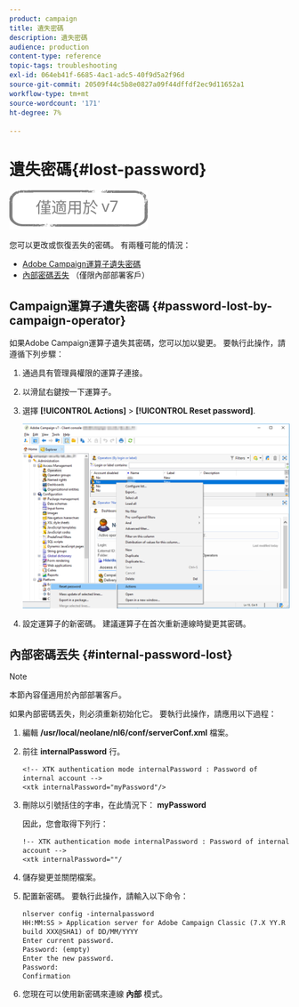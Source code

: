 ```yaml
---
product: campaign
title: 遺失密碼
description: 遺失密碼
audience: production
content-type: reference
topic-tags: troubleshooting
exl-id: 064eb41f-6685-4ac1-adc5-40f9d5a2f96d
source-git-commit: 20509f44c5b8e0827a09f44dffdf2ec9d11652a1
workflow-type: tm+mt
source-wordcount: '171'
ht-degree: 7%

---
```


# 遺失密碼{#lost-password}

![](../../assets/v7-only.svg)

您可以更改或恢復丟失的密碼。
有兩種可能的情況：

* [Adobe Campaign運算子遺失密碼](#password-lost-by-campaign-operator)
* [內部密碼丟失](#internal-password-lost) （僅限內部部署客戶）

## Campaign運算子遺失密碼 {#password-lost-by-campaign-operator}

如果Adobe Campaign運算子遺失其密碼，您可以加以變更。
要執行此操作，請遵循下列步驟：

1. 通過具有管理員權限的運算子連接。
1. 以滑鼠右鍵按一下運算子。
1. 選擇 **[!UICONTROL Actions]** > **[!UICONTROL Reset password]**.

   ![](assets/operator-passwd.png)

1. 設定運算子的新密碼。 建議運算子在首次重新連線時變更其密碼。

## 內部密碼丟失 {#internal-password-lost}

>[!NOTE]
>
>本節內容僅適用於內部部署客戶。

如果內部密碼丟失，則必須重新初始化它。
要執行此操作，請應用以下過程：

1. 編輯 **/usr/local/neolane/nl6/conf/serverConf.xml** 檔案。

1. 前往 **internalPassword** 行。

   ```
   <!-- XTK authentication mode internalPassword : Password of internal account -->
   <xtk internalPassword="myPassword"/>
   ```

1. 刪除以引號括住的字串，在此情況下： **myPassword**

   因此，您會取得下列行：

   ```
   !-- XTK authentication mode internalPassword : Password of internal account -->
   <xtk internalPassword=""/
   ```

1. 儲存變更並關閉檔案。

1. 配置新密碼。 要執行此操作，請輸入以下命令：

   ```
   nlserver config -internalpassword
   HH:MM:SS > Application server for Adobe Campaign Classic (7.X YY.R build XXX@SHA1) of DD/MM/YYYY
   Enter current password.
   Password: (empty)
   Enter the new password.
   Password: 
   Confirmation 
   ```

1. 您現在可以使用新密碼來連線 **內部** 模式。
